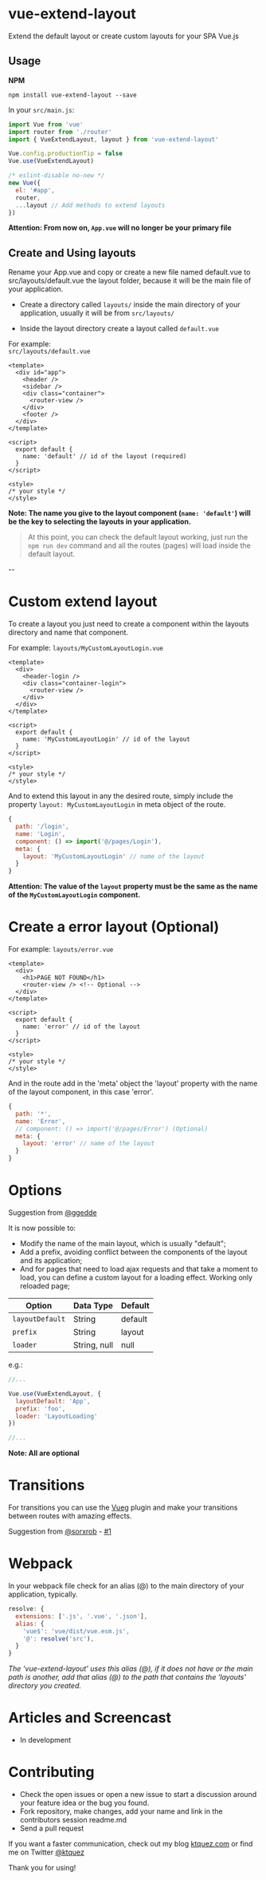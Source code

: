 # vue-extend-layout
Extend the default layout or create custom layouts for your SPA Vue.js

## Usage

**NPM**
```shell
npm install vue-extend-layout --save
```

In your `src/main.js`:
```javascript
import Vue from 'vue'
import router from './router'
import { VueExtendLayout, layout } from 'vue-extend-layout'

Vue.config.productionTip = false
Vue.use(VueExtendLayout)

/* eslint-disable no-new */
new Vue({
  el: '#app',
  router,
  ...layout // Add methods to extend layouts
})

```

**Attention: From now on, `App.vue` will no longer be your primary file**

## Create and Using layouts
Rename your App.vue and copy or create a new file named default.vue to src/layouts/default.vue the layout folder, because it will be the main file of your application.

- Create a directory called `layouts/` inside the main directory of your application, usually it will be from `src/layouts/`

- Inside the layout directory create a layout called `default.vue`  

For example:  
`src/layouts/default.vue`
```vue
<template>
  <div id="app">
    <header />
    <sidebar />
    <div class="container">
      <router-view />
    </div>
    <footer />
  </div>
</template>

<script>
  export default {
    name: 'default' // id of the layout (required)
  }
</script>

<style>
/* your style */
</style>
```

**Note: The name you give to the layout component (`name: 'default'`) will be the key to selecting the layouts in your application.**

> At this point, you can check the default layout working, just run the `npm run dev` command and all the routes (pages) will load inside the default layout.

--

# Custom extend layout
To create a layout you just need to create a component within the layouts directory and name that component.  

For example:
`layouts/MyCustomLayoutLogin.vue`

```vue
<template>
  <div>
    <header-login />
    <div class="container-login">
      <router-view />
    </div>
  </div>
</template>

<script>
  export default {
    name: 'MyCustomLayoutLogin' // id of the layout
  }
</script>

<style>
/* your style */
</style>
```

And to extend this layout in any the desired route, simply include the property `layout: MyCustomLayoutLogin` in meta object of the route.
```javascript
{
  path: '/login',
  name: 'Login',
  component: () => import('@/pages/Login'),
  meta: {
    layout: 'MyCustomLayoutLogin' // name of the layout
  }
}
```

**Attention: The value of the `layout` property must be the same as the name of the `MyCustomLayoutLogin` component.**

# Create a error layout (Optional)
For example:
`layouts/error.vue`

```vue
<template>
  <div>
    <h1>PAGE NOT FOUND</h1>
    <router-view /> <!-- Optional -->
  </div>
</template>

<script>
  export default {
    name: 'error' // id of the layout
  }
</script>

<style>
/* your style */
</style>
```

And in the route add in the 'meta' object the 'layout' property with the name of the layout component, in this case 'error'.
```javascript
{
  path: '*',
  name: 'Error',
  // component: () => import('@/pages/Error') (Optional)
  meta: {
    layout: 'error' // name of the layout
  }
}
```

# Options
Suggestion from [@ggedde](https://github.com/ggedde)

It is now possible to:  
- Modify the name of the main layout, which is usually "default";
- Add a prefix, avoiding conflict between the components of the layout and its application;
- And for pages that need to load ajax requests and that take a moment to load, you can define a custom layout for a loading effect. Working only reloaded page;

Option          | Data Type    | Default 
--------------- | ------------ | ---------
`layoutDefault` | String       | default
`prefix`        | String       | layout 
`loader`        | String, null | null 


e.g.:  
```javascript
//...

Vue.use(VueExtendLayout, {
  layoutDefault: 'App',
  prefix: 'foo',
  loader: 'LayoutLoading'
})

//...
```

**Note: All are optional**

# Transitions
For transitions you can use the [Vueg](https://github.com/jaweii/vueg) plugin and make your transitions between routes with amazing effects.

Suggestion from [@sorxrob](https://github.com/sorxrob) - [#1](https://github.com/ktquez/vue-extend-layout/issues/1#issuecomment-370220929)


# Webpack
In your webpack file check for an alias (@) to the main directory of your application, typically.
```javascript
resolve: {
  extensions: ['.js', '.vue', '.json'],
  alias: {
    'vue$': 'vue/dist/vue.esm.js',
    '@': resolve('src'),
  }
}
```

*The 'vue-extend-layout' uses this alias (@), if it does not have or the main path is another, add that alias (@) to the path that contains the 'layouts' directory you created.*

# Articles and Screencast

- In development

# Contributing

- Check the open issues or open a new issue to start a discussion around your feature idea or the bug you found.
- Fork repository, make changes, add your name and link in the contributors session readme.md
- Send a pull request

If you want a faster communication, check out my blog [ktquez.com](https://ktquez.com) or find me on Twitter [@ktquez](https://twitter.com/ktquez)

Thank you for using!
